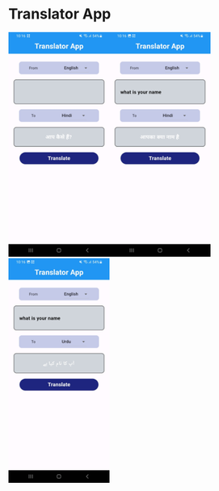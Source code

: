 # Translator App

<img src = "https://github.com/Sandeep-coder-app/Translator-App/blob/main/Screenshots/Screenshot_20231213_101610.jpg" width = 200/><img src = "https://github.com/Sandeep-coder-app/Translator-App/blob/main/Screenshots/Screenshot_20231213_101642.jpg" width = 200/><img src = "https://github.com/Sandeep-coder-app/Translator-App/blob/main/Screenshots/Screenshot_20231213_101656.jpg" width = 200/>
